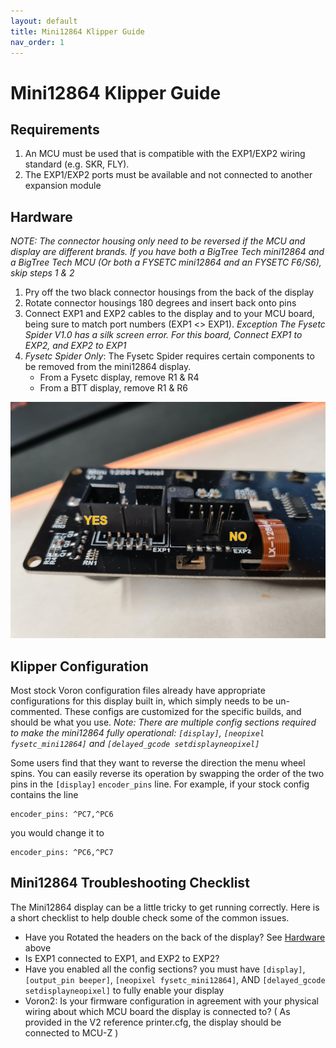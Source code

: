 ```yaml
---
layout: default
title: Mini12864 Klipper Guide
nav_order: 1
---
```


# Mini12864 Klipper Guide

## Requirements

1. An MCU must be used that is compatible with the EXP1/EXP2 wiring standard (e.g. SKR, FLY).
2. The EXP1/EXP2 ports must be available and not connected to another expansion module

## Hardware
*NOTE: The connector housing only need to be reversed if the MCU and display are different brands.  If you have both a BigTree Tech mini12864 and a BigTree Tech MCU (Or both a FYSETC mini12864 and an FYSETC F6/S6), skip steps 1 & 2*
1. Pry off the two black connector housings from the back of the display
2. Rotate connector housings 180 degrees and insert back onto pins
3. Connect EXP1 and EXP2 cables to the display and to your MCU board, being sure to match port numbers (EXP1 <> EXP1). *Exception The Fysetc Spider V1.0 has a silk screen error.  For this board, Connect EXP1 to EXP2, and EXP2 to EXP1*
4. *Fysetc Spider Only*: The Fysetc Spider requires certain components to be removed from the mini12864 display.  
   * From a Fysetc display, remove R1 & R4
   * From a BTT display, remove R1 & R6


![](./images/mini12864_header_flip.jpg)



## Klipper Configuration
Most stock Voron configuration files already have appropriate configurations for this display built in, which simply needs to be un-commented.  These  configs are customized for the specific builds, and should be what you use.  *_Note: There are multiple config sections required to make the mini12864 fully operational: `[display]`, `[neopixel fysetc_mini12864]` and `[delayed_gcode setdisplayneopixel]`_*

Some users find that they want to reverse the direction the menu wheel spins.  You can easily reverse its operation by swapping the order of the two pins in the `[display]` `encoder_pins` line.  For example, if your stock config contains the line 
```
encoder_pins: ^PC7,^PC6
```
you would change it to
```
encoder_pins: ^PC6,^PC7
```



## Mini12864 Troubleshooting Checklist

The Mini12864 display can be a little tricky to get running correctly.  Here is a short checklist to help double check some of the common issues.

* Have you Rotated the headers on the back of the display?  See [Hardware](#hardware) above
* Is EXP1 connected to EXP1, and EXP2 to EXP2?
* Have you enabled all the config sections?  you must have `[display]`,  `[output_pin beeper]`, `[neopixel fysetc_mini12864]`, AND `[delayed_gcode setdisplayneopixel]` to fully enable your display
* Voron2: Is your firmware configuration in agreement with your physical wiring about which MCU board the display is connected to?  ( As provided in the V2 reference printer.cfg, the display should be connected to MCU-Z )
